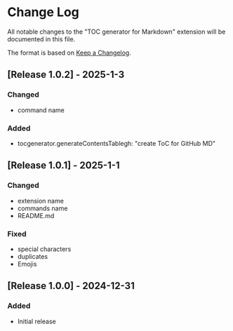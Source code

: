 # Change Log

All notable changes to the "TOC generator for Markdown" extension will be documented in this file.

The format is based on [Keep a Changelog](http://keepachangelog.com/).

## [Release 1.0.2] - 2025-1-3
### Changed
- command name

### Added
- tocgenerator.generateContentsTablegh: "create ToC for GitHub MD"

## [Release 1.0.1] - 2025-1-1
### Changed
- extension name
- commands name
- README.md
### Fixed
- special characters
- duplicates
- Emojis

## [Release 1.0.0] - 2024-12-31

### Added
- Initial release